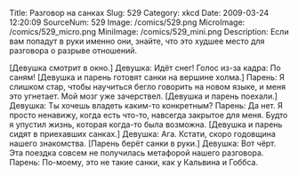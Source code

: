 Title: Разговор на санках 
Slug: 529 
Category: xkcd 
Date: 2009-03-24 12:20:09 
SourceNum: 529 
Image: /comics/529.png 
MicroImage: /comics/529_micro.png 
MiniImage: /comics/529_mini.png 
Description: Если вам попадут в руки именно они, знайте, что это худшее место для разговора о разрыве отношений. 

[Девушка смотрит в окно.]
Девушка: Идёт снег!
Голос из-за кадра: По саням!
[Девушка и парень готовят санки на вершине холма.]
Парень: Я слишком стар, чтобы научиться бегло говорить на новом языке, и меня это угнетает. Мой мозг уже зачерствел.
[Девушка и парень поехали.]
Девушка: Ты хочешь владеть каким-то конкретным?
Парень: Да нет. Я просто ненавижу, когда есть что-то, навсегда закрытое для меня. Будто я упустил жизнь, которая когда-то была возможна.
[Девушка и парень сидят в приехавших санках.]
Девушка: Ага. Кстати, скоро годовщина нашего знакомства.
[Парень берёт санки в руки.]
Девушка: Вот чёрт. Эта поездка совсем не получилась метафорой нашего разговора.
Парень: По-моему, это не такие санки, как у Кальвина и Гоббса.